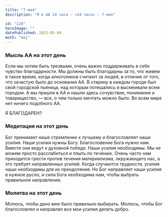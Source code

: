 ```yaml
---
title: "7 мая"
description: "Я и АА 24 часа - «24 часа» — 7 мая"

id: "128"
heroImage: ""
datePublished: 2023-05-04
moth: "maj"
---
```


### Мысль АА на этот день

Если мы хотим быть трезвыми, очень важно поддерживать в себе чувство
благодарности. Мы должны быть благодарны за то, что живем в такое время, когда
алкоголиков считают за людей, в отличие от того, что зачастую было до
основания АА. В старину в каждом городе был свой городской пьяница, над
которым потешались и высмеивали всем городом. А мы пришли в АА и нашли здесь
сочувствие, понимание и товарищество, — все, о чем только мечтать можно было.
Во всем мире нет ничего подобного АА.

Я БЛАГОДАРЕН?

### Медитация на этот день

Бог принимает наше стремление к лучшему и благословляет наши усилия. Наши
усилия нужны Богу. Благословение Бога нужно нам. Вместе они ведут к духовной
победе. Наши усилия необходимы. Мы не можем просто расслабиться и плыть по
течению. Очень часто нам приходится грести против течения материализма,
окружающего нас, а это требует направленных усилий. Когда случаются трудности,
усилия наши необходимы для их преодоления. Но Бог направляет наши усилия в
нужное русло, и сила Бога необходима нам, чтобы выбрать правильное
направление.

### Молитва на этот день

Молюсь, чтобы дано мне было правильно выбирать. Молюсь, чтобы Бог благословлял
и направлял все мои усилия делать добро.
